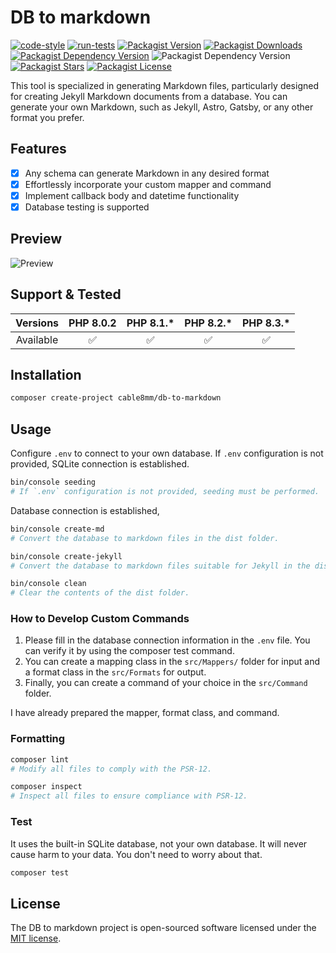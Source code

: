 # DB to markdown

[![code-style](https://github.com/cable8mm/db-to-markdown/actions/workflows/code-style.yml/badge.svg)](https://github.com/cable8mm/db-to-markdown/actions/workflows/code-style.yml)
[![run-tests](https://github.com/cable8mm/db-to-markdown/actions/workflows/run-tests.yml/badge.svg)](https://github.com/cable8mm/db-to-markdown/actions/workflows/run-tests.yml)
[![Packagist Version](https://img.shields.io/packagist/v/cable8mm/db-to-markdown)](https://packagist.org/packages/cable8mm/db-to-markdown)
[![Packagist Downloads](https://img.shields.io/packagist/dt/cable8mm/db-to-markdown)](https://packagist.org/packages/cable8mm/db-to-markdown/stats)
[![Packagist Dependency Version](https://img.shields.io/packagist/dependency-v/cable8mm/db-to-markdown/php)](https://packagist.org/packages/cable8mm/db-to-markdown)
![Packagist Dependency Version](https://img.shields.io/packagist/dependency-v/cable8mm/db-to-markdown/symfony%2Fconsole)
[![Packagist Stars](https://img.shields.io/packagist/stars/cable8mm/db-to-markdown)](https://github.com/cable8mm/db-to-markdown/stargazers)
[![Packagist License](https://img.shields.io/packagist/l/cable8mm/db-to-markdown)](https://github.com/cable8mm/db-to-markdown/blob/main/LICENSE.md)

This tool is specialized in generating Markdown files, particularly designed for creating Jekyll Markdown documents from a database. You can generate your own Markdown, such as Jekyll, Astro, Gatsby, or any other format you prefer.

## Features

- [x] Any schema can generate Markdown in any desired format
- [x] Effortlessly incorporate your custom mapper and command
- [x] Implement callback body and datetime functionality
- [x] Database testing is supported

## Preview

![Preview](https://github.com/cable8mm/cabinet/blob/main/db-to-markdown-preview.gif?raw=true)

## Support & Tested

| Versions  | PHP 8.0.2 | PHP 8.1.\* | PHP 8.2.\* | PHP 8.3.\* |
| :-------: | :-------: | :--------: | :--------: | :--------: |
| Available |    ✅     |     ✅     |     ✅     |     ✅     |

## Installation

```sh
composer create-project cable8mm/db-to-markdown
```

## Usage

Configure `.env` to connect to your own database. If `.env` configuration is not provided, SQLite connection is established.

```sh
bin/console seeding
# If `.env` configuration is not provided, seeding must be performed.
```

Database connection is established,

```sh
bin/console create-md
# Convert the database to markdown files in the dist folder.

bin/console create-jekyll
# Convert the database to markdown files suitable for Jekyll in the dist folder.

bin/console clean
# Clear the contents of the dist folder.
```

### How to Develop Custom Commands

1. Please fill in the database connection information in the `.env` file. You can verify it by using the composer test command.
2. You can create a mapping class in the `src/Mappers/` folder for input and a format class in the `src/Formats` for output.
3. Finally, you can create a command of your choice in the `src/Command` folder.

I have already prepared the mapper, format class, and command.

### Formatting

```bash
composer lint
# Modify all files to comply with the PSR-12.

composer inspect
# Inspect all files to ensure compliance with PSR-12.
```

### Test

It uses the built-in SQLite database, not your own database. It will never cause harm to your data. You don't need to worry about that.

```sh
composer test
```

## License

The DB to markdown project is open-sourced software licensed under the [MIT license](https://opensource.org/licenses/MIT).
